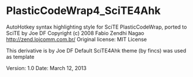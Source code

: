 PlasticCodeWrap4_SciTE4Ahk
==========================
AutoHotkey syntax highlighting style for SciTE
PlasticCodeWrap, ported to SciTE by Joe DF
Copyright (c) 2008 Fabio Zendhi Nagao <http://zend.lojcomm.com.br/>
Original license: MIT License

This derivative is by Joe DF
Default SciTE4Ahk theme (by fincs) was used as template

Version: 1.0
Date: March 12, 2013
